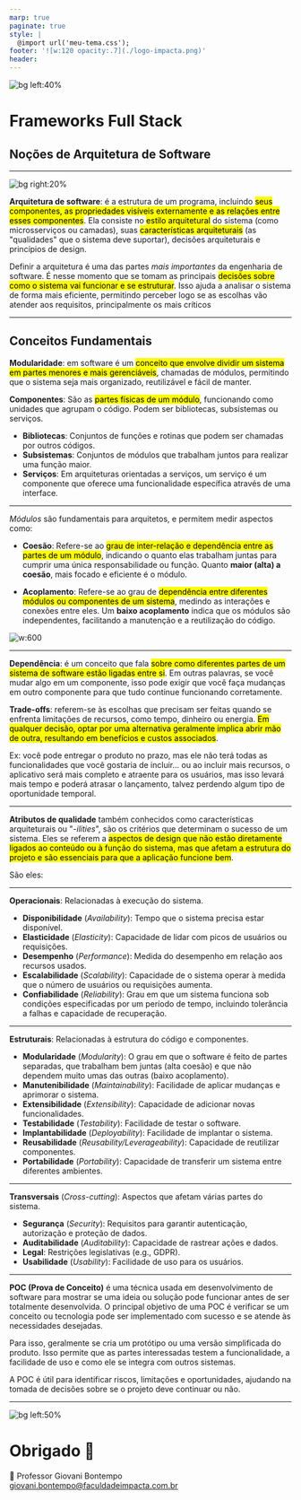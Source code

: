 ```yaml
---
marp: true
paginate: true
style: |
  @import url('meu-tema.css');
footer: '![w:120 opacity:.7](./logo-impacta.png)'
header: 
---
```

<!-- theme uncover -->

![bg left:40%](https://images.unsplash.com/photo-1646991008334-a048c40fd022?q=80&w=735&auto=format&fit=crop&ixlib=rb-4.1.0&ixid=M3wxMjA3fDB8MHxwaG90by1wYWdlfHx8fGVufDB8fHx8fA%3D%3D)

<!-- _class: invert -->
# Frameworks Full Stack
## Noções de Arquitetura de Software

---

![bg right:20%](https://images.unsplash.com/photo-1598368195835-91e67f80c9d7?q=80&w=687&auto=format&fit=crop&ixlib=rb-4.1.0&ixid=M3wxMjA3fDB8MHxwaG90by1wYWdlfHx8fGVufDB8fHx8fA%3D%3D)

**Arquitetura de software**: é a estrutura de um programa, incluindo <mark>seus componentes, as propriedades visíveis externamente e as relações entre esses componentes</mark>. Ela consiste no <mark>estilo arquitetural</mark> do sistema (como microsserviços ou camadas), suas <mark>características arquiteturais</mark> (as "qualidades" que o sistema deve suportar), decisões arquiteturais e princípios de design.

Definir a arquitetura é uma das partes *mais importantes* da engenharia de software. É nesse momento que se tomam as principais <mark>decisões sobre como o sistema vai funcionar e se estruturar</mark>. Isso ajuda a analisar o sistema de forma mais eficiente, permitindo perceber logo se as escolhas vão atender aos requisitos, principalmente os mais críticos

---

## Conceitos Fundamentais

**Modularidade**: em software é um <mark>conceito que envolve dividir um sistema em partes menores e mais gerenciáveis</mark>, chamadas de módulos, permitindo que o sistema seja mais organizado, reutilizável e fácil de manter.

**Componentes**: São as <mark>partes físicas de um módulo</mark>, funcionando como unidades que agrupam o código. Podem ser bibliotecas, subsistemas ou serviços.
- **Bibliotecas**: Conjuntos de funções e rotinas que podem ser chamadas por outros códigos.
- **Subsistemas**: Conjuntos de módulos que trabalham juntos para realizar uma função maior.
- **Serviços**: Em arquiteturas orientadas a serviços, um serviço é um componente que oferece uma funcionalidade específica através de uma interface. 

---

*Módulos* são fundamentais para arquitetos, e permitem medir aspectos como:

- **Coesão**: Refere-se ao <mark>grau de inter-relação e dependência entre as partes de um módulo</mark>, indicando o quanto elas trabalham juntas para cumprir uma única responsabilidade ou função. Quanto **maior (alta) a coesão**, mais focado e eficiente é o módulo.

- **Acoplamento**: Refere-se ao grau de <mark>dependência entre diferentes módulos ou componentes de um sistema</mark>, medindo as interações e conexões entre eles. Um **baixo acoplamento** indica que os módulos são independentes, facilitando a manutenção e a reutilização do código.

![w:600](../imagens/coesão-acoplamento.png)

---

**Dependência**: é um conceito que fala <mark>sobre como diferentes partes de um sistema de software estão ligadas entre si</mark>. Em outras palavras, se você mudar algo em um componente, isso pode exigir que você faça mudanças em outro componente para que tudo continue funcionando corretamente.

**Trade-offs**: referem-se às escolhas que precisam ser feitas quando se enfrenta limitações de recursos, como tempo, dinheiro ou energia. <mark>Em qualquer decisão, optar por uma alternativa geralmente implica abrir mão de outra, resultando em benefícios e custos associados</mark>.

Ex: você pode entregar o produto no prazo, mas ele não terá todas as funcionalidades que você gostaria de incluir... ou ao incluir mais recursos, o aplicativo será mais completo e atraente para os usuários, mas isso levará mais tempo e poderá atrasar o lançamento, talvez perdendo algum tipo de oportunidade temporal.

---

**Atributos de qualidade** também conhecidos como características arquiteturais ou "*-ilities*", são os critérios que determinam o sucesso de um sistema. Eles se referem a <mark>aspectos de design que não estão diretamente ligados ao conteúdo ou à função do sistema, mas que afetam a estrutura do projeto e são essenciais para que a aplicação funcione bem</mark>.

São eles:

---

**Operacionais**: Relacionadas à execução do sistema.
  - **Disponibilidade** (_Availability_): Tempo que o sistema precisa estar disponível.
  - **Elasticidade** (_Elasticity_): Capacidade de lidar com picos de usuários ou requisições.
  - **Desempenho** (_Performance_): Medida do desempenho em relação aos recursos usados.
  - **Escalabilidade** (_Scalability_): Capacidade de o sistema operar à medida que o número de usuários ou requisições aumenta.
  - **Confiabilidade** (_Reliability_): Grau em que um sistema funciona sob condições especificadas por um período de tempo, incluindo tolerância a falhas e capacidade de recuperação.

---

**Estruturais**: Relacionadas à estrutura do código e componentes.
  - **Modularidade** (_Modularity_): O grau em que o software é feito de partes separadas, que trabalham bem juntas (alta coesão) e que não dependem muito umas das outras (baixo acoplamento).
  - **Manutenibilidade** (_Maintainability_): Facilidade de aplicar mudanças e aprimorar o sistema.
  - **Extensibilidade** (_Extensibility_): Capacidade de adicionar novas funcionalidades.
  - **Testabilidade** (_Testability_): Facilidade de testar o software.
  - **Implantabilidade** (_Deployability_): Facilidade de implantar o sistema.
  - **Reusabilidade** (_Reusability/Leverageability_): Capacidade de reutilizar componentes.
  - **Portabilidade** (_Portability_): Capacidade de transferir um sistema entre diferentes ambientes.

---

**Transversais** (_Cross-cutting_): Aspectos que afetam várias partes do sistema.
  - **Segurança** (_Security_): Requisitos para garantir autenticação, autorização e proteção de dados.
  - **Auditabilidade** (_Auditability_): Capacidade de rastrear ações e dados.
  - **Legal**: Restrições legislativas (e.g., GDPR).
  - **Usabilidade** (_Usability_): Facilidade de uso para os usuários.

---

**POC (Prova de Conceito)** é uma técnica usada em desenvolvimento de software para mostrar se uma ideia ou solução pode funcionar antes de ser totalmente desenvolvida. O principal objetivo de uma POC é verificar se um conceito ou tecnologia pode ser implementado com sucesso e se atende às necessidades desejadas.

Para isso, geralmente se cria um protótipo ou uma versão simplificada do produto. Isso permite que as partes interessadas testem a funcionalidade, a facilidade de uso e como ele se integra com outros sistemas. 

A POC é útil para identificar riscos, limitações e oportunidades, ajudando na tomada de decisões sobre se o projeto deve continuar ou não.

---


![bg left:50%](https://images.unsplash.com/photo-1582148818753-2b63c7785867?w=500&auto=format&fit=crop&q=60&ixlib=rb-4.1.0&ixid=M3wxMjA3fDB8MHxzZWFyY2h8Nnx8ZW5kfGVufDB8fDB8fHww)
# Obrigado 👋
👋 Professor Giovani Bontempo
giovani.bontempo@faculdadeimpacta.com.br